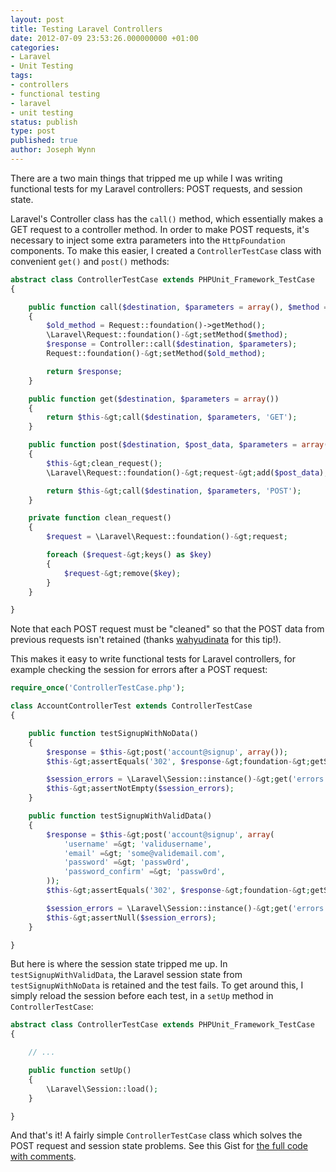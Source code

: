 ```yaml
---
layout: post
title: Testing Laravel Controllers
date: 2012-07-09 23:53:26.000000000 +01:00
categories:
- Laravel
- Unit Testing
tags:
- controllers
- functional testing
- laravel
- unit testing
status: publish
type: post
published: true
author: Joseph Wynn
---
```


There are a two main things that tripped me up while I was writing functional tests for my Laravel controllers: POST requests, and session state.

Laravel's Controller class has the `call()` method, which essentially makes a GET request to a controller method. In order to make POST requests, it's necessary to inject some extra parameters into the `HttpFoundation` components. To make this easier, I created a `ControllerTestCase` class with convenient `get()` and `post()` methods:<!--more-->

```php
abstract class ControllerTestCase extends PHPUnit_Framework_TestCase
{

    public function call($destination, $parameters = array(), $method = 'GET')
    {
        $old_method = Request::foundation()->getMethod();
        \Laravel\Request::foundation()-&gt;setMethod($method);
        $response = Controller::call($destination, $parameters);
        Request::foundation()-&gt;setMethod($old_method);

        return $response;
    }

    public function get($destination, $parameters = array())
    {
        return $this-&gt;call($destination, $parameters, 'GET');
    }

    public function post($destination, $post_data, $parameters = array())
    {
        $this-&gt;clean_request();
        \Laravel\Request::foundation()-&gt;request-&gt;add($post_data);

        return $this-&gt;call($destination, $parameters, 'POST');
    }

    private function clean_request()
    {
        $request = \Laravel\Request::foundation()-&gt;request;

        foreach ($request-&gt;keys() as $key)
        {
            $request-&gt;remove($key);
        }
    }

}
```

Note that each POST request must be "cleaned" so that the POST data from previous requests isn't retained (thanks [wahyudinata](https://wildlyinaccurate.com/testing-laravel-controllers/comment-page-1#comment-4153) for this tip!).

This makes it easy to write functional tests for Laravel controllers, for example checking the session for errors after a POST request:

```php
require_once('ControllerTestCase.php');

class AccountControllerTest extends ControllerTestCase
{

    public function testSignupWithNoData()
    {
        $response = $this-&gt;post('account@signup', array());
        $this-&gt;assertEquals('302', $response-&gt;foundation-&gt;getStatusCode());

        $session_errors = \Laravel\Session::instance()-&gt;get('errors')-&gt;all();
        $this-&gt;assertNotEmpty($session_errors);
    }

    public function testSignupWithValidData()
    {
        $response = $this-&gt;post('account@signup', array(
            'username' =&gt; 'validusername',
            'email' =&gt; 'some@validemail.com',
            'password' =&gt; 'passw0rd',
            'password_confirm' =&gt; 'passw0rd',
        ));
        $this-&gt;assertEquals('302', $response-&gt;foundation-&gt;getStatusCode());

        $session_errors = \Laravel\Session::instance()-&gt;get('errors');
        $this-&gt;assertNull($session_errors);
    }

}
```

But here is where the session state tripped me up. In `testSignupWithValidData`, the Laravel session state from `testSignupWithNoData` is retained and the test fails. To get around this, I simply reload the session before each test, in a `setUp` method in `ControllerTestCase`:

```php
abstract class ControllerTestCase extends PHPUnit_Framework_TestCase
{

    // ...

    public function setUp()
    {
        \Laravel\Session::load();
    }

}
```

And that's it! A fairly simple `ControllerTestCase` class which solves the POST request and session state problems. See this Gist for [the full code with comments](https://gist.github.com/3079291).
